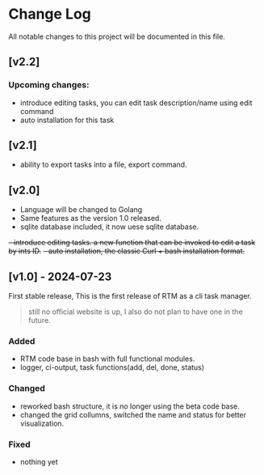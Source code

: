 
# Change Log
All notable changes to this project will be documented in this file.

## [v2.2] 
### Upcoming changes:
- introduce editing tasks, you can edit task description/name using edit command
- auto installation for this task

## [v2.1]
- ability to export tasks into a file, export command.

## [v2.0]
- Language will be changed to Golang
- Same features as the version 1.0 released.
- sqlite database included, it now uese sqlite database.

~~- introduce editing tasks. a new function that can be invoked to edit a task by ints ID.~~
~~- auto installation, the classic Curl + bash installation format.~~

## [v1.0] - 2024-07-23
 
First stable release, This is the first release of RTM as a cli task manager.
> still no official website is up, I also do not plan to have one in the future.
 
### Added
- RTM code base in bash with full functional modules.
- logger, ci-output, task functions(add, del, done, status)

 
### Changed
- reworked bash structure, it is no longer using the beta code base.
- changed the grid collumns, switched the name and status for better visualization.

### Fixed
-  nothing yet